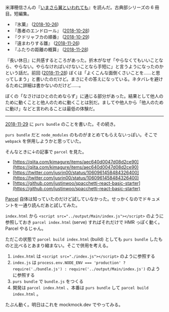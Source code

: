 米澤穂信さんの『[いまさら翼といわれても][asin:4041047617]』を読んだ。古典部シリーズの 6 冊目。短編集。

- 『氷菓』 ([2018-10-26][])
- 『愚者のエンドロール』 ([2018-10-28][])
- 『クドリャフカの順番』 ([2018-10-29][])
- 『遠まわりする雛』 ([2018-11-26][])
- 『ふたりの距離の概算』 ([2018-11-28][])

『長い休日』に共感するところがあった。折木がなぜ「やらなくてもいいことなら、やらない。やらなければいけないことなら手短に」と言うようになったのかという話だ。前回 ([2018-11-28][]) ぼくは「よくこんな面倒くさいことを……と思ってしまう」と書いたのだけど。まさにその答えになっている。ネタバレを避けるために詳細は書かないのだけど……。

ぼくの「なさけはひとのためならず」に通じる部分があった。結果として他人のために動くことと他人のために動くことは別だ。ましてや他人から「他人のために動け」などと言われることは最低の体験だ。

-----

[2018-11-29][] に `purs bundle` のことを書いた。その続き。

`purs bundle` だと `node_modules` のものがまとめてもらえないっぽい。そこで `webpack` を併用しようかと思っていた。

そんなときに↓の記事で `parcel` を見た。

- [https://qiita.com/kimagure/items/aec640d0047d08d2ce90](https://qiita.com/kimagure/items/aec640d0047d08d2ce90)
- [https://twitter.com/jusrin00/status/1060961458484326400](https://twitter.com/jusrin00/status/1060961458484326400)
- [https://github.com/justinwoo/spacchetti-react-basic-starter](https://github.com/justinwoo/spacchetti-react-basic-starter)

[Parcel](https://parceljs.org/) 自体は知っていたのだけど試していなかった。せっかくなのでドキュメントを一通り読んだあと試してみた。

`index.html` から `<script src="../output/Main/index.js"></script>` のように参照しておき `parcel index.html` (serve) すればそれだけで HMR っぽく動く。 Parcel やるじゃん。

ただこの状態で `parcel build index.html` (build) としても `purs bundle` したものと比べるとあまり縮まない。そこで併用を考える。

1. `index.html` は `<script src="./index.js"></script>` のように参照する
2. `index.js` は `process.env.NODE_ENV === 'production' ? require('./bundle.js') : require('../output/Main/index.js')` のように参照する
3. `purs bundle` で `bundle.js` をつくる
4. 開発は `parcel index.html` 、本番は `purs bundle` して `parcel build index.html` 。

たぶん動く。明日はこれを mockmock.dev でやってみる。

[2018-10-26]: https://blog.bouzuya.net/2018/10/26/
[2018-10-28]: https://blog.bouzuya.net/2018/10/28/
[2018-10-29]: https://blog.bouzuya.net/2018/10/29/
[2018-11-26]: https://blog.bouzuya.net/2018/11/26/
[2018-11-28]: https://blog.bouzuya.net/2018/11/28/
[2018-11-29]: https://blog.bouzuya.net/2018/11/29/
[asin:4041047617]: https://www.amazon.co.jp/dp/4041047617/
